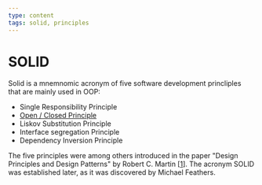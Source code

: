 ```yaml
---
type: content
tags: solid, principles
---
```

# SOLID

Solid is a mnemnomic acronym of five software development princliples that are mainly used in OOP:

 - Single Responsibility Principle
 - [Open / Closed Principle](open_closed_principle.md)
 - Liskov Substitution Principle
 - Interface segregation Principle
 - Dependency Inversion Principle

The five principles were among others introduced in the paper "Design Principles and Design Patterns" by Robert C. Martin [[1]].
The acronym SOLID was established later, as it was discovered by Michael Feathers.

[1]: https://web.archive.org/web/20150906155800/http://www.objectmentor.com/resources/articles/Principles_and_Patterns.pdf
